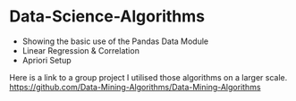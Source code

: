 # Data-Science-Algorithms
- Showing the basic use of the Pandas Data Module
- Linear Regression & Correlation
- Apriori Setup

Here is a link to a group project I utilised those algorithms on a larger scale. 
https://github.com/Data-Mining-Algorithms/Data-Mining-Algorithms

